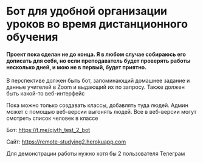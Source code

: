 # Бот для удобной организации уроков во время дистанционного обучения

#### Проект пока сделан не до конца. Я в любом случае собираюсь его дописать для себя, но если преподаватель будет проверять работы несколько дней, и мою не в первый, будет приятно.

В перспективе должен быть бот, запоминающий домашнее задание
и данные учителей в Zoom и выдающий их по запросу. Также должен
быть какой-то веб-интерфейс

Пока можно только создавать классы, добавлять туда людей. Админ
может с помощью веб-версии выгонять людей. Все в веб-версии
могут смотреть список человек в классе

Бот: https://t.me/cjvth_test_2_bot

Сайт: https://remote-studying2.herokuapp.com

Для демонстрации работы нужно хотя бы 2 пользователя Телеграм